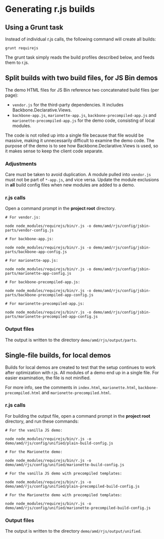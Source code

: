 # Generating r.js builds

## Using a Grunt task

Instead of individual r.js calls, the following command will create all builds:

```
grunt requirejs
```

The grunt task simply reads the build profiles described below, and feeds them to r.js.


## Split builds with two build files, for JS Bin demos

The demo HTML files for JS Bin reference two concatenated build files (per page):

- `vendor.js` for the third-party dependencies. It includes Backbone.Declarative.Views.
- `backbone-app.js`, `marionette-app.js`, `backbone-precompiled-app.js` and `marionette-precompiled-app.js` for the demo code, consisting of local modules.

The code is not rolled up into a single file because that file would be massive, making it unnecessarily difficult to examine the demo code. The purpose of the demo is to see how Backbone.Declarative.Views is used, so it makes sense to keep the client code separate.

### Adjustments

Care must be taken to avoid duplication. A module pulled into `vendor.js` must not be part of `*-app.js`, and vice versa. Update the module exclusions in **all** build config files when new modules are added to a demo.

### r.js calls

Open a command prompt in the **project root** directory.

```
# For vendor.js:

node node_modules/requirejs/bin/r.js -o demo/amd/rjs/config/jsbin-parts/vendor-config.js

# For backbone-app.js:

node node_modules/requirejs/bin/r.js -o demo/amd/rjs/config/jsbin-parts/backbone-app-config.js

# For marionette-app.js:

node node_modules/requirejs/bin/r.js -o demo/amd/rjs/config/jsbin-parts/marionette-app-config.js

# For backbone-precompiled-app.js:

node node_modules/requirejs/bin/r.js -o demo/amd/rjs/config/jsbin-parts/backbone-precompiled-app-config.js

# For marionette-precompiled-app.js:

node node_modules/requirejs/bin/r.js -o demo/amd/rjs/config/jsbin-parts/marionette-precompiled-app-config.js
```

### Output files

The output is written to the directory `demo/amd/rjs/output/parts`.


## Single-file builds, for local demos

Builds for local demos are created to test that the setup continues to work after optimization with r.js. All modules of a demo end up in a single file. For easier examination, the file is not minified.

For more info, see the comments in `index.html`, `marionette.html`, `backbone-precompiled.html` and `marionette-precompiled.html`.

### r.js calls

For building the output file, open a command prompt in the **project root** directory, and run these commands:

```
# For the vanilla JS demo:

node node_modules/requirejs/bin/r.js -o demo/amd/rjs/config/unified/plain-build-config.js

# For the Marionette demo:

node node_modules/requirejs/bin/r.js -o demo/amd/rjs/config/unified/marionette-build-config.js

# For the vanilla JS demo with precompiled templates:

node node_modules/requirejs/bin/r.js -o demo/amd/rjs/config/unified/plain-precompiled-build-config.js

# For the Marionette demo with precompiled templates:

node node_modules/requirejs/bin/r.js -o demo/amd/rjs/config/unified/marionette-precompiled-build-config.js
```

### Output files

The output is written to the directory `demo/amd/rjs/output/unified`.